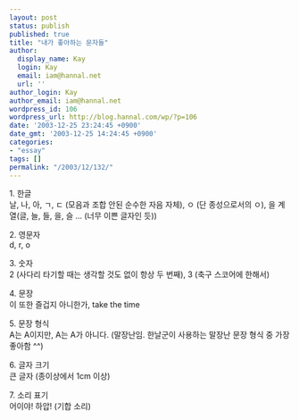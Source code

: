 ```yaml
---
layout: post
status: publish
published: true
title: "내가 좋아하는 문자들"
author:
  display_name: Kay
  login: Kay
  email: iam@hannal.net
  url: ''
author_login: Kay
author_email: iam@hannal.net
wordpress_id: 106
wordpress_url: http://blog.hannal.com/wp/?p=106
date: '2003-12-25 23:24:45 +0900'
date_gmt: '2003-12-25 14:24:45 +0900'
categories:
- "essay"
tags: []
permalink: "/2003/12/132/"
---
```

<p>1. 한글<br />
날, 나, 아, ㄱ, ㄷ (모음과 조합 안된 순수한 자음 자체), ㅇ (단 종성으로서의 ㅇ), 을 계열(글, 늘, 들, 을, 슬 ... (너무 이쁜 글자인 듯))</p>
<p>2. 영문자<br />
d, r, o</p>
<p>3. 숫자<br />
2 (사다리 타기할 때는 생각할 것도 없이 항상 두 번째), 3 (축구 스코어에 한해서)</p>
<p>4. 문장<br />
이 또한 즐겁지 아니한가, take the time</p>
<p>5. 문장 형식<br />
A는 A이지만, A는 A가 아니다. (말장난임. 한날군이 사용하는 말장난 문장 형식 중 가장 좋아함 ^^)</p>
<p>6. 글자 크기<br />
큰 글자 (종이상에서 1cm 이상)</p>
<p>7. 소리 표기<br />
어이야! 하압! (기합 소리)</p>
